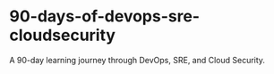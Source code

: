 # 90-days-of-devops-sre-cloudsecurity
A 90-day learning journey through DevOps, SRE, and Cloud Security.
